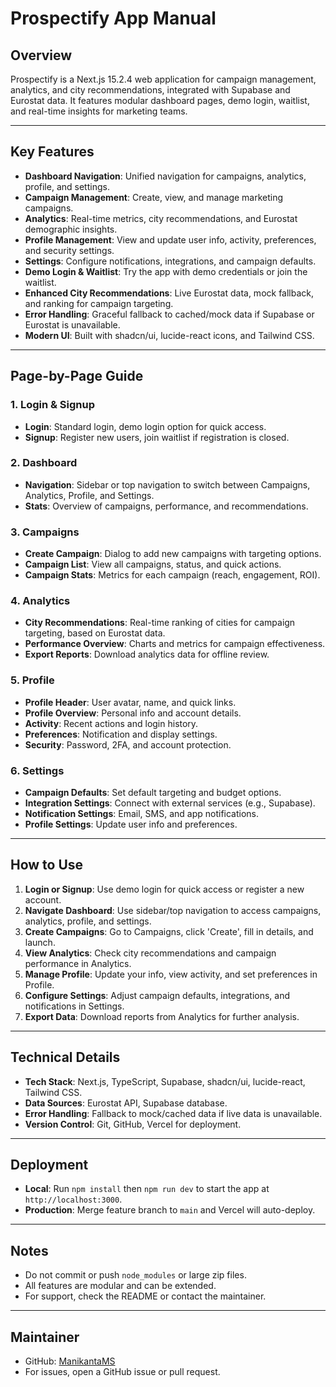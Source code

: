# Prospectify App Manual

## Overview
Prospectify is a Next.js 15.2.4 web application for campaign management, analytics, and city recommendations, integrated with Supabase and Eurostat data. It features modular dashboard pages, demo login, waitlist, and real-time insights for marketing teams.

---

## Key Features
- **Dashboard Navigation**: Unified navigation for campaigns, analytics, profile, and settings.
- **Campaign Management**: Create, view, and manage marketing campaigns.
- **Analytics**: Real-time metrics, city recommendations, and Eurostat demographic insights.
- **Profile Management**: View and update user info, activity, preferences, and security settings.
- **Settings**: Configure notifications, integrations, and campaign defaults.
- **Demo Login & Waitlist**: Try the app with demo credentials or join the waitlist.
- **Enhanced City Recommendations**: Live Eurostat data, mock fallback, and ranking for campaign targeting.
- **Error Handling**: Graceful fallback to cached/mock data if Supabase or Eurostat is unavailable.
- **Modern UI**: Built with shadcn/ui, lucide-react icons, and Tailwind CSS.

---

## Page-by-Page Guide

### 1. Login & Signup
- **Login**: Standard login, demo login option for quick access.
- **Signup**: Register new users, join waitlist if registration is closed.

### 2. Dashboard
- **Navigation**: Sidebar or top navigation to switch between Campaigns, Analytics, Profile, and Settings.
- **Stats**: Overview of campaigns, performance, and recommendations.

### 3. Campaigns
- **Create Campaign**: Dialog to add new campaigns with targeting options.
- **Campaign List**: View all campaigns, status, and quick actions.
- **Campaign Stats**: Metrics for each campaign (reach, engagement, ROI).

### 4. Analytics
- **City Recommendations**: Real-time ranking of cities for campaign targeting, based on Eurostat data.
- **Performance Overview**: Charts and metrics for campaign effectiveness.
- **Export Reports**: Download analytics data for offline review.

### 5. Profile
- **Profile Header**: User avatar, name, and quick links.
- **Profile Overview**: Personal info and account details.
- **Activity**: Recent actions and login history.
- **Preferences**: Notification and display settings.
- **Security**: Password, 2FA, and account protection.

### 6. Settings
- **Campaign Defaults**: Set default targeting and budget options.
- **Integration Settings**: Connect with external services (e.g., Supabase).
- **Notification Settings**: Email, SMS, and app notifications.
- **Profile Settings**: Update user info and preferences.

---

## How to Use
1. **Login or Signup**: Use demo login for quick access or register a new account.
2. **Navigate Dashboard**: Use sidebar/top navigation to access campaigns, analytics, profile, and settings.
3. **Create Campaigns**: Go to Campaigns, click 'Create', fill in details, and launch.
4. **View Analytics**: Check city recommendations and campaign performance in Analytics.
5. **Manage Profile**: Update your info, view activity, and set preferences in Profile.
6. **Configure Settings**: Adjust campaign defaults, integrations, and notifications in Settings.
7. **Export Data**: Download reports from Analytics for further analysis.

---

## Technical Details
- **Tech Stack**: Next.js, TypeScript, Supabase, shadcn/ui, lucide-react, Tailwind CSS.
- **Data Sources**: Eurostat API, Supabase database.
- **Error Handling**: Fallback to mock/cached data if live data is unavailable.
- **Version Control**: Git, GitHub, Vercel for deployment.

---

## Deployment
- **Local**: Run `npm install` then `npm run dev` to start the app at `http://localhost:3000`.
- **Production**: Merge feature branch to `main` and Vercel will auto-deploy.

---

## Notes
- Do not commit or push `node_modules` or large zip files.
- All features are modular and can be extended.
- For support, check the README or contact the maintainer.

---

## Maintainer
- GitHub: [ManikantaMS](https://github.com/ManikantaMS)
- For issues, open a GitHub issue or pull request.
